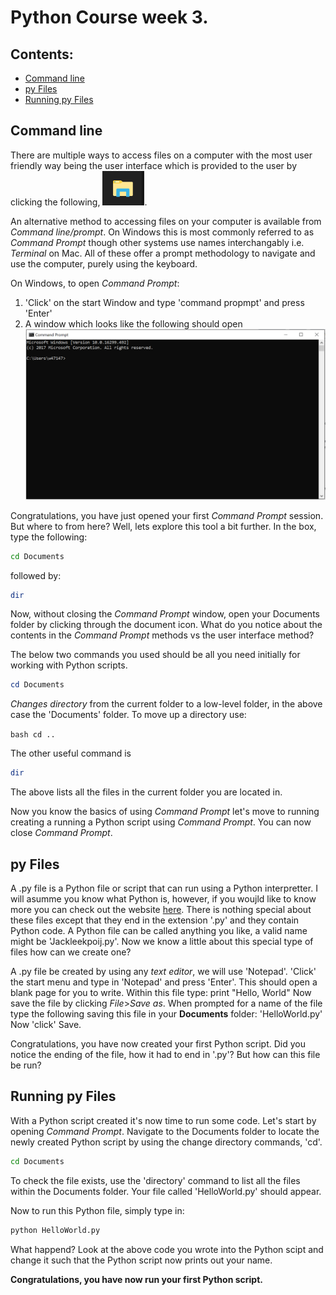 # Python Course week 3. 


## Contents:
  - [Command line](#Command)
  - [py Files](#py)
  - [Running py Files](#Combing)

 
## Command line
There are multiple ways to access files on a computer with the most user friendly way being the user interface which is provided to the user by clicking the following, ![Alt text](MS_document_icon.PNG?raw=true "Optional Title").

An alternative method to accessing files on your computer is available from *Command line/prompt*. On Windows this is most commonly referred to as *Command Prompt* though other systems use names interchangably i.e. *Terminal* on Mac. All of these offer a prompt methodology to navigate and use the computer, purely using the keyboard.

On Windows, to open *Command Prompt*:
  1. 'Click' on the start Window and type 'command propmpt' and press 'Enter'
  2. A window which looks like the following should open
  ![Alt text](Command_prompt.PNG?raw=true "Optional Title")
 
Congratulations, you have just opened your first *Command Prompt* session. But where to from here? Well, lets explore this tool a bit further. In the box, type the following:

```bash
cd Documents
```
followed by: 
```bash
dir
```
Now, without closing the *Command Prompt* window, open your Documents folder by clicking through the document icon. What do you notice about the contents in the *Command Prompt* methods vs the user interface method? 

The below two commands you used should be all you need initially for working with Python scripts.
```powershell
cd Documents
```
*Changes directory* from the current folder to a low-level folder, in the above case the 'Documents' folder. 
To move up a directory use: 

``bash
cd .. 
``

The other useful command is 
 ```powershell
 dir
 ```
The above lists all the files in the current folder you are located in. 

Now you know the basics of using *Command Prompt* let's move to running creating a running a Python script using *Command Prompt*. 
You can now close *Command Prompt*.

## py Files
A .py file is a Python file or script that can run using a Python interpretter. I will asumme you know what Python is, however, if you woujld like to know more you can check out the website [here](https://www.python.org/doc/essays/blurb/). There is nothing special about these files except that they end in the extension '.py' and they contain Python code. A Python file can be called anything you like, a valid name might be 'Jackleekpoij.py'. Now we know a little about this special type of files how can we create one? 

A .py file be created by using any *text editor*, we will use 'Notepad'. 
'Click' the start menu and type in 'Notepad' and press 'Enter'. 
This should open a blank page for you to write. 
Within this file type: 
  print "Hello, World"
Now save the file by clicking *File*>*Save as*. 
When prompted for a name of the file type the following saving this file in your **Documents** folder: 
  'HelloWorld.py'
Now 'click' Save.

Congratulations, you have now created your first Python script. Did you notice the ending of the file, how it had to end in '.py'? 
But how can this file be run?

## Running py Files
With a Python script created it's now time to run some code. Let's start by opening *Command Prompt*. Navigate to the Documents folder to locate the newly created Python script by using the change directory commands, 'cd'. 

```bash
cd Documents
```
To check the file exists, use the 'directory' command to list all the files within the Documents folder. Your file called 'HelloWorld.py' should appear. 

Now to run this Python file, simply type in: 

```bash
python HelloWorld.py
```

What happend? Look at the above code you wrote into the Python scipt and change it such that the Python script now prints out your name. 

**Congratulations, you have now run your first Python script.**




